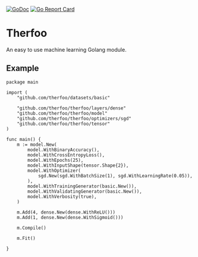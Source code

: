 [![GoDoc](https://godoc.org/github.com/therfoo/therfoo?status.svg)](https://godoc.org/github.com/therfoo/therfoo)
[![Go Report Card](https://goreportcard.com/badge/github.com/therfoo/therfoo)](https://goreportcard.com/report/github.com/therfoo/therfoo)

# Therfoo
An easy to use machine learning Golang module.

## Example

```golang
package main

import (
	"github.com/therfoo/datasets/basic"

	"github.com/therfoo/therfoo/layers/dense"
	"github.com/therfoo/therfoo/model"
	"github.com/therfoo/therfoo/optimizers/sgd"
	"github.com/therfoo/therfoo/tensor"
)

func main() {
	m := model.New(
		model.WithBinaryAccuracy(),
		model.WithCrossEntropyLoss(),
		model.WithEpochs(25),
		model.WithInputShape(tensor.Shape{2}),
		model.WithOptimizer(
			sgd.New(sgd.WithBatchSize(1), sgd.WithLearningRate(0.05)),
		),
		model.WithTrainingGenerator(basic.New()),
		model.WithValidatingGenerator(basic.New()),
		model.WithVerbosity(true),
	)

	m.Add(4, dense.New(dense.WithReLU()))
	m.Add(1, dense.New(dense.WithSigmoid()))

	m.Compile()

	m.Fit()

}
```
